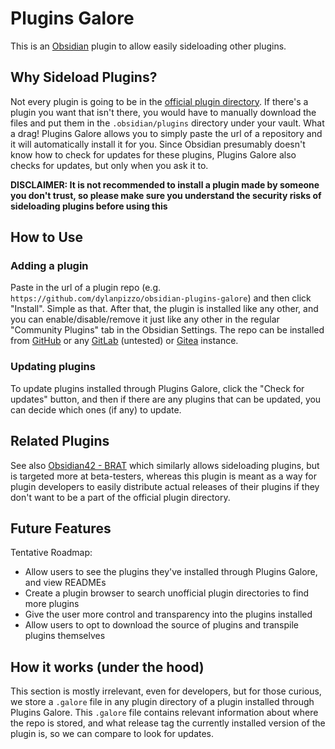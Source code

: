 # Plugins Galore

This is an [Obsidian](https://obsidian.md/) plugin to allow easily sideloading other plugins.

## Why Sideload Plugins?

Not every plugin is going to be in the [official plugin directory](https://obsidian.md/plugins). If there's a plugin you want that isn't there, you would have to manually download the files and put them in the `.obsidian/plugins` directory under your vault. What a drag! Plugins Galore allows you to simply paste the url of a repository and it will automatically install it for you. Since Obsidian presumably doesn't know how to check for updates for these plugins, Plugins Galore also checks for updates, but only when you ask it to.

**DISCLAIMER: It is not recommended to install a plugin made by someone you don't trust, so please make sure you understand the security risks of sideloading plugins before using this**

## How to Use

### Adding a plugin

Paste in the url of a plugin repo (e.g. `https://github.com/dylanpizzo/obsidian-plugins-galore`) and then click "Install". Simple as that. After that, the plugin is installed like any other, and you can enable/disable/remove it just like any other in the regular "Community Plugins" tab in the Obsidian Settings. The repo can be installed from [GitHub](https://github.com/) or any [GitLab](https://gitlab.com/) (untested) or [Gitea](https://gitea.io/) instance.

### Updating plugins

To update plugins installed through Plugins Galore, click the "Check for updates" button, and then if there are any plugins that can be updated, you can decide which ones (if any) to update.

## Related Plugins

See also [Obsidian42 - BRAT](https://github.com/TfTHacker/obsidian42-brat) which similarly allows sideloading plugins, but is targeted more at beta-testers, whereas this plugin is meant as a way for plugin developers to easily distribute actual releases of their plugins if they don't want to be a part of the official plugin directory.

## Future Features

Tentative Roadmap:
- Allow users to see the plugins they've installed through Plugins Galore, and view READMEs
- Create a plugin browser to search unofficial plugin directories to find more plugins
- Give the user more control and transparency into the plugins installed
- Allow users to opt to download the source of plugins and transpile plugins themselves

## How it works (under the hood)

This section is mostly irrelevant, even for developers, but for those curious, we store a `.galore` file in any plugin directory of a plugin installed through Plugins Galore. This `.galore` file contains relevant information about where the repo is stored, and what release tag the currently installed version of the plugin is, so we can compare to look for updates.
